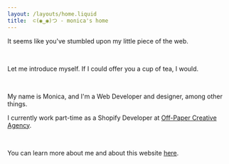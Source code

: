 ```yaml
---
layout: /layouts/home.liquid
title: 	⊂(◉‿◉)つ - monica's home
---
```

<!-- 
{% renderFile "./includes/components/ascii.liquid" %} -->

It seems like you've stumbled upon my little piece of the web. 

 &nbsp;

Let me introduce myself. If I could offer you a cup of tea, I would.

 &nbsp;

 My name is Monica, and I'm a Web Developer and designer, among other things.
&nbsp; 

 I currently work part-time as a Shopify Developer at [Off-Paper Creative Agency](http://www.offpapercreative.com). 

&nbsp; 

You can learn more about me and about this website [here](/about). 